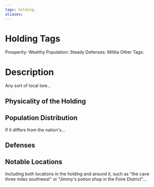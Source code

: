 ```yaml
---
tags: holding,
aliases:
---
```


# Holding Tags
Prosperity: Wealthy
Population: Steady
Defenses: Militia
Other Tags:

# Description
Any sort of local lore...
## Physicality of the Holding

## Population Distribution
If it differs from the nation's...

## Defenses

## Notable Locations
Including both locations in the holding and around it, such as "the cave three miles southwest" or "Jimmy's potion shop in the Foire District"...

